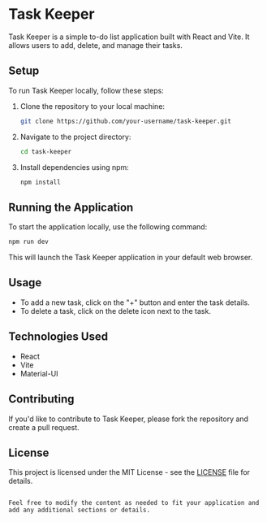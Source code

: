 
# Task Keeper

Task Keeper is a simple to-do list application built with React and Vite. It allows users to add, delete, and manage their tasks.

## Setup

To run Task Keeper locally, follow these steps:

1. Clone the repository to your local machine:

   ```bash
   git clone https://github.com/your-username/task-keeper.git

2. Navigate to the project directory:

   ```bash
   cd task-keeper
   ```

3. Install dependencies using npm:

   ```bash
   npm install
   ```

## Running the Application

To start the application locally, use the following command:

```bash
npm run dev
```

This will launch the Task Keeper application in your default web browser.

## Usage

- To add a new task, click on the "+" button and enter the task details.
- To delete a task, click on the delete icon next to the task.

## Technologies Used

- React
- Vite
- Material-UI

## Contributing

If you'd like to contribute to Task Keeper, please fork the repository and create a pull request.

## License

This project is licensed under the MIT License - see the [LICENSE](LICENSE) file for details.
```

Feel free to modify the content as needed to fit your application and add any additional sections or details.

